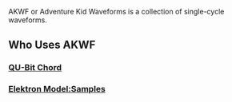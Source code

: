 AKWF or Adventure Kid Waveforms is a collection of single-cycle waveforms.

## Who Uses AKWF

### [QU-Bit Chord](https://www.qubitelectronix.com/)

### [Elektron Model:Samples](https://elektron.se/explore/modelsamples)
